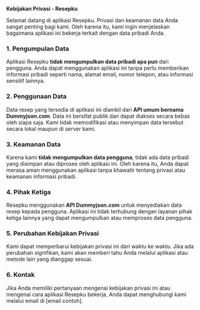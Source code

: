 **Kebijakan Privasi - Resepku**

Selamat datang di aplikasi Resepku. Privasi dan keamanan data Anda sangat penting bagi kami. Oleh karena itu, kami ingin menjelaskan bagaimana aplikasi ini bekerja terkait dengan data pribadi Anda.

### 1. **Pengumpulan Data**
Aplikasi Resepku **tidak mengumpulkan data pribadi apa pun** dari pengguna. Anda dapat menggunakan aplikasi ini tanpa perlu memberikan informasi pribadi seperti nama, alamat email, nomor telepon, atau informasi sensitif lainnya.

### 2. **Penggunaan Data**
Data resep yang tersedia di aplikasi ini diambil dari **API umum bernama Dummyjson.com**. Data ini bersifat publik dan dapat diakses secara bebas oleh siapa saja. Kami tidak memodifikasi atau menyimpan data tersebut secara lokal maupun di server kami.

### 3. **Keamanan Data**
Karena kami **tidak mengumpulkan data pengguna**, tidak ada data pribadi yang disimpan atau diproses oleh aplikasi ini. Oleh karena itu, Anda dapat merasa aman menggunakan aplikasi tanpa khawatir tentang privasi atau keamanan informasi pribadi.

### 4. **Pihak Ketiga**
Resepku menggunakan **API Dummyjson.com** untuk menyediakan data resep kepada pengguna. Aplikasi ini tidak terhubung dengan layanan pihak ketiga lainnya yang dapat mengumpulkan atau memproses data pengguna.

### 5. **Perubahan Kebijakan Privasi**
Kami dapat memperbarui kebijakan privasi ini dari waktu ke waktu. Jika ada perubahan signifikan, kami akan memberi tahu Anda melalui aplikasi atau metode lain yang dianggap sesuai.

### 6. **Kontak**
Jika Anda memiliki pertanyaan mengenai kebijakan privasi ini atau mengenai cara aplikasi Resepku bekerja, Anda dapat menghubungi kami melalui email di [email contoh].

